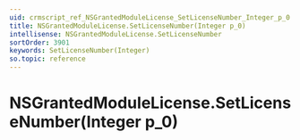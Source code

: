 ```yaml
---
uid: crmscript_ref_NSGrantedModuleLicense_SetLicenseNumber_Integer_p_0
title: NSGrantedModuleLicense.SetLicenseNumber(Integer p_0)
intellisense: NSGrantedModuleLicense.SetLicenseNumber
sortOrder: 3901
keywords: SetLicenseNumber(Integer)
so.topic: reference
---
```


# NSGrantedModuleLicense.SetLicenseNumber(Integer p_0)

